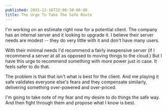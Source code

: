 ```yaml
---
published: 2015-12-16T22:00:30-06:00
title: The Urge To Take The Safe Route
---
```

I'm working on an estimate right now for a potential client. The company has an internal server and it looking to upgrade it. I believe their server needs are modest -- they do very little with it and don't have many users.

With their minimal needs I'd recommend a fairly inexpensive server (if I recommend a server at all as opposed to moving things to the cloud.) But I have this urge to recommend something with more power just in case. It feels safer to do that.

The problem is that that isn't what is best for the client. And me playing it safe validates everyone else's fears and they compensate similarly, delivering something over-powered and over-priced.

I'm going to take note of my fear and my desire to do things the safe way. And then fight through them and propose what I know is best. 